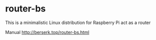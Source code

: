# router-bs
This is a minimalistic Linux distribution for Raspberry Pi act as a router

Manual http://berserk.top/router-bs.html
